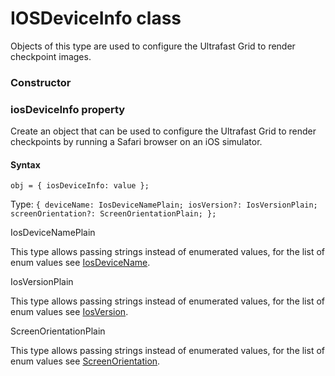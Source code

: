 # IOSDeviceInfo class
Objects of this type are used to configure the Ultrafast Grid to render checkpoint images.

### Constructor 
### iosDeviceInfo property
Create an object that can be used to configure the Ultrafast Grid to render checkpoints by running a Safari browser on an iOS simulator.

#### Syntax 
 ``` 
obj = { iosDeviceInfo: value };
 ``` 
 
 Type: 
 `{ deviceName: IosDeviceNamePlain; iosVersion?: IosVersionPlain; screenOrientation?: ScreenOrientationPlain; };` 
 
 IosDeviceNamePlain

This type allows passing strings instead of enumerated values, for the list of enum values see [IosDeviceName](./iosdevicename).

IosVersionPlain

This type allows passing strings instead of enumerated values, for the list of enum values see [IosVersion](./iosversion).

ScreenOrientationPlain

This type allows passing strings instead of enumerated values, for the list of enum values see [ScreenOrientation](./screenorientation).